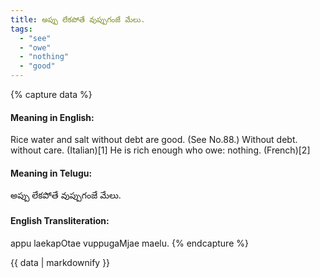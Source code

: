 ```yaml
---
title: అప్పు లేకపోతే వుప్పుగంజే మేలు.
tags:
  - "see"
  - "owe"
  - "nothing"
  - "good"
---
```


{% capture data %}
#### Meaning in English:
Rice water and salt without debt are good.
(See No.88.)
Without debt. without care. (Italian)[1]
He is rich enough who owe: nothing. (French)[2]

#### Meaning in Telugu:
అప్పు లేకపోతే వుప్పుగంజే మేలు.

#### English Transliteration:
appu laekapOtae vuppugaMjae maelu.
{% endcapture %}

{{ data | markdownify }}

